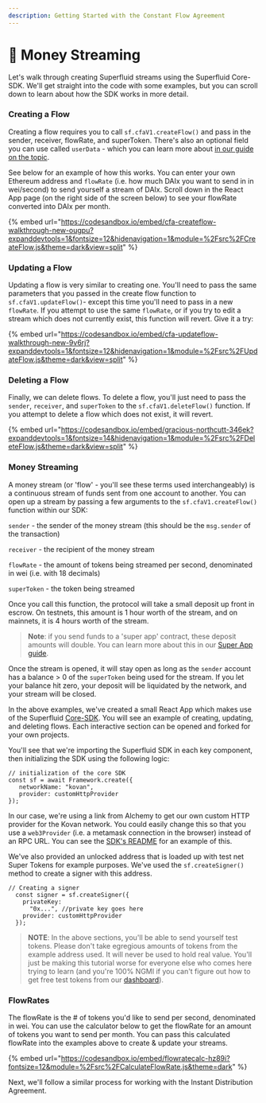 ```yaml
---
description: Getting Started with the Constant Flow Agreement
---
```


# 🌊 Money Streaming

Let's walk through creating Superfluid streams using the Superfluid Core-SDK. We'll get straight into the code with some examples, but you can scroll down to learn about how the SDK works in more detail.&#x20;

### Creating a Flow

Creating a flow requires you to call `sf.cfaV1.createFlow()` and pass in the sender, receiver, flowRate, and superToken. There's also an optional field you can use called `userData` - which you can learn more about [in our guide on the topic](../guides/user-data.md).&#x20;

See below for an example of how this works. You can enter your own Ethereum address and `flowRate` (i.e. how much DAIx you want to send in in wei/second) to send yourself a stream of DAIx. Scroll down in the React App page (on the right side of the screen below) to see your flowRate converted into DAIx per month.

{% embed url="https://codesandbox.io/embed/cfa-createflow-walkthrough-new-ougpu?expanddevtools=1&fontsize=12&hidenavigation=1&module=%2Fsrc%2FCreateFlow.js&theme=dark&view=split" %}

### Updating a Flow

Updating a flow is very similar to creating one. You'll need to pass the same parameters that you passed in the create flow function to `sf.cfaV1.updateFlow()`- except this time you'll need to pass in a new `flowRate`. If you attempt to use the same `flowRate`, or if you try to edit a stream which does not currently exist, this function will revert. Give it a try:

{% embed url="https://codesandbox.io/embed/cfa-updateflow-walkthrough-new-9v6rj?expanddevtools=1&fontsize=12&hidenavigation=1&module=%2Fsrc%2FUpdateFlow.js&theme=dark&view=split" %}

### Deleting a Flow

Finally, we can delete flows. To delete a flow, you'll just need to pass the `sender`, `receiver`, and `superToken` to the `sf.cfaV1.deleteFlow()` function. If you attempt to delete a flow which does not exist, it will revert.

{% embed url="https://codesandbox.io/embed/gracious-northcutt-346ek?expanddevtools=1&fontsize=14&hidenavigation=1&module=%2Fsrc%2FDeleteFlow.js&theme=dark&view=split" %}

### Money Streaming

A money stream (or 'flow' - you'll see these terms used interchangeably) is a continuous stream of funds sent from one account to another. You can open up a stream by passing a few arguments to the `sf.cfaV1.createFlow()` function within our SDK:

`sender` - the sender of the money stream (this should be the `msg.sender` of the transaction)

`receiver` - the recipient of the money stream

`flowRate` - the amount of tokens being streamed per second, denominated in wei (i.e. with 18 decimals)

`superToken` - the token being streamed

Once you call this function, the protocol will take a small deposit up front in escrow. On testnets, this amount is 1 hour worth of the stream, and on mainnets, it is 4 hours worth of the stream.&#x20;

> **Note**: if you send funds to a 'super app' contract, these deposit amounts will double. You can learn more about this in our [Super App guide](../guides/super-app.md#super-app-deposits).&#x20;

Once the stream is opened, it will stay open as long as the `sender` account has a balance > 0 of the `superToken` being used for the stream. If you let your balance hit zero, your deposit will be liquidated by the network, and your stream will be closed.&#x20;

In the above examples, we've created a small React App which makes use of the Superfluid [Core-SDK](https://www.npmjs.com/package/@superfluid-finance/sdk-core). You will see an example of creating, updating, and deleting flows. Each interactive section can be opened and forked for your own projects.

You'll see that we're importing the Superfluid SDK in each key component, then initializing the SDK using the following logic:

```
// initialization of the core SDK
const sf = await Framework.create({ 
   networkName: "kovan", 
   provider: customHttpProvider 
});
```

In our case, we're using a link from Alchemy to get our own custom HTTP provider for the Kovan network. You could easily change this so that you use a `web3Provider` (i.e. a metamask connection in the browser) instead of an RPC URL. You can see the [SDK's README](https://github.com/superfluid-finance/protocol-monorepo/tree/dev/packages/sdk-core) for an example of this.

We've also provided an unlocked address that is loaded up with test net Super Tokens for example purposes. We've used the `sf.createSigner()` method to create a signer with this address.&#x20;

```
// Creating a signer
  const signer = sf.createSigner({
    privateKey:
      "0x...", //private key goes here
    provider: customHttpProvider
  });
```

> **NOTE**: In the above sections, you'll be able to send yourself test tokens. Please don't take egregious amounts of tokens from the example address used. It will never be used to hold real value. You'll just be making this tutorial worse for everyone else who comes here trying to learn (and you're 100% NGMI if you can't figure out how to get free test tokens from our [dashboard](money-streaming-1.md#creating-a-flow)).&#x20;

### FlowRates

The flowRate is the # of tokens you'd like to send per second, denominated in wei. You can use the calculator below to get the flowRate for an amount of tokens you want to send per month. You can pass this calculated flowRate into the examples above to create & update your streams.&#x20;

{% embed url="https://codesandbox.io/embed/flowratecalc-hz89i?fontsize=12&module=%2Fsrc%2FCalculateFlowRate.js&theme=dark" %}

Next, we'll follow a similar process for working with the Instant Distribution Agreement.&#x20;
